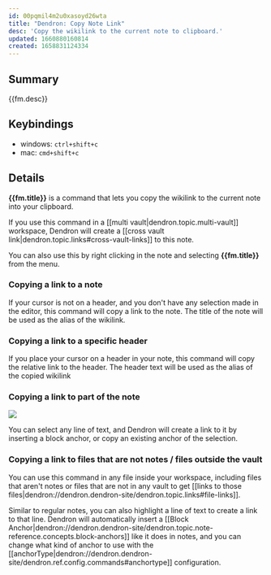 ```yaml
---
id: 00pqmil4m2u0xasoyd26wta
title: "Dendron: Copy Note Link"
desc: 'Copy the wikilink to the current note to clipboard.'
updated: 1660880160814
created: 1658831124334
---
```


## Summary

{{fm.desc}}

## Keybindings

- windows: `ctrl+shift+c`
- mac: `cmd+shift+c`

## Details

**{{fm.title}}** is a command that lets you copy the wikilink to the current note into your clipboard.

If you use this command in a [[multi vault|dendron.topic.multi-vault]] workspace, Dendron will create a [[cross vault link|dendron.topic.links#cross-vault-links]] to this note.

You can also use this by right clicking in the note and selecting **{{fm.title}}** from the menu.

### Copying a link to a note

If your cursor is not on a header, and you don't have any selection made in the editor, this command will copy a link to the note.
The title of the note will be used as the alias of the wikilink.

### Copying a link to a specific header

If you place your cursor on a header in your note, this command will copy the relative link to the header.
The header text will be used as the alias of the copied wikilink

### Copying a link to part of the note

<a href="https://www.loom.com/share/06d0689d548941219db9708f5b1b70d2"> <img src="https://cdn.loom.com/sessions/thumbnails/06d0689d548941219db9708f5b1b70d2-with-play.gif"> </a>

You can select any line of text, and Dendron will create a link to it by inserting a block anchor, or copy an existing anchor of the selection.

### Copying a link to files that are not notes / files outside the vault

You can use this command in any file inside your workspace, including files that aren't notes or files that are not in
any vault to get [[links to those files|dendron://dendron.dendron-site/dendron.topic.links#file-links]].

Similar to regular notes, you can also highlight a line of text to create a link
to that line.
Dendron will automatically insert a [[Block Anchor|dendron://dendron.dendron-site/dendron.topic.note-reference.concepts.block-anchors]] like it does in notes, and you can change what kind of anchor to use with the [[anchorType|dendron://dendron.dendron-site/dendron.ref.config.commands#anchortype]] configuration.
